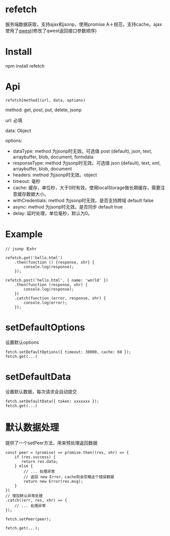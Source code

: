 # refetch
服务端数据获取，支持ajax和jsonp，使用promise A＋规范，支持cache。ajax使用了[qwest](https://github.com/pyrsmk/qwest)(修改了qwest返回接口参数顺序)

# Install
npm install refetch

# Api
```
refetch[method](url, data, options)
```

method: get, post, put, delete, jsonp

url: 必填

data: Object

options:
- dataType: method 为jsonp时无效。可选值 post (default), json, text, arraybuffer, blob, document, formdata
- responseType: method 为jsonp时无效。可选值 json (default), text, xml, arraybuffer, blob, document
- headers: method 为jsonp时无效。object
- timeout: 毫秒
- cache: 缓存，单位秒，大于0时有效。使用localStorage做长期缓存，需要注意缓存数据大小。
- withCredentials: method 为jsonp时无效。是否支持跨域 default false
- async: method 为jsonp时无效。是否同步 default true
- delay: 延时处理，单位毫秒，默认为0。

# Example
```
// jsonp 无xhr

refetch.get('hello.html')
    .then(function () {response, xhr} {
        console.log(response);
    });

refetch.post('hello.html', { name: 'world' })
    .then(function (response, xhr) {
        console.log(response);
    })
    .catch(function (error, response, xhr) {
        console.log(error);
    });
```

# setDefaultOptions
设置默认options
```
fetch.setDefaultOptions({ timeout: 30000, cache: 60 });
fetch.get(...)
```

# setDefaultData
设置默认数据，每次请求会自动提交
```
fetch.setDefaultData({ token: xxxxxxx });
fetch.get(...)
```

# 默认数据处理
提供了一个setPeer方法，用来预处理返回数据

```
const peer = (promise) => promise.then((res, xhr) => {
    if (res.success) {
       return res.data;
    } else {
        // ... 处理异常
        // 返回 new Error，cache将会忽略这个错误数据
        return new Error(res.msg);
    }
})
// 增加默认异常处理
.catch((err, res, xhr) => {
    // ... 处理异常
});

fetch.setPeer(peer);

fetch.get(...);
```
